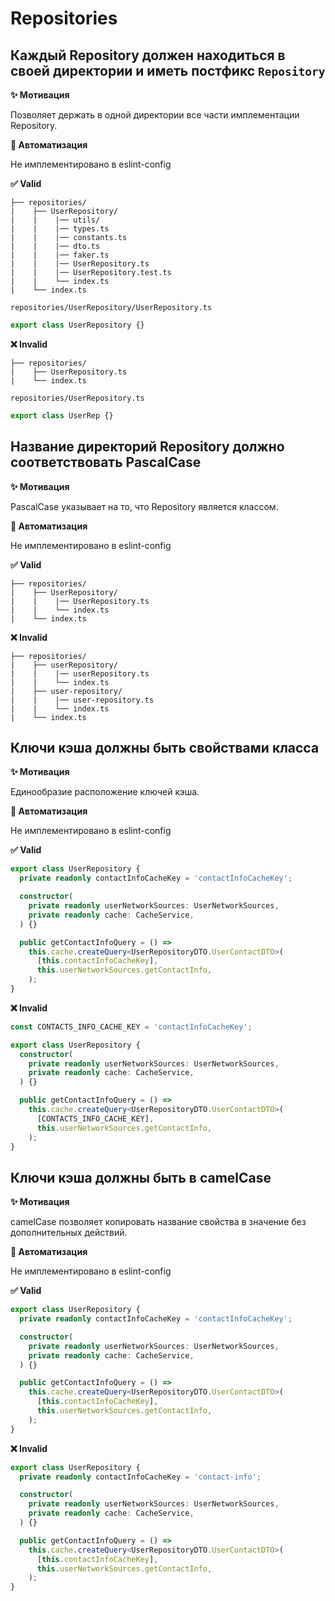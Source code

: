 # Repositories

## Каждый Repository должен находиться в своей директории и иметь постфикс `Repository`

**✨ Мотивация**

Позволяет держать в одной директории все части имплементации Repository.

**🤖 Автоматизация**

Не имплементировано в eslint-config

**✅ Valid**

```
├── repositories/
|    ├── UserRepository/ 
|    |    |── utils/
|    |    |── types.ts
|    |    |── constants.ts
|    |    |── dto.ts
|    |    |── faker.ts
|    |    |── UserRepository.ts
|    |    |── UserRepository.test.ts
|    |    └── index.ts
|    └── index.ts
```

```repositories/UserRepository/UserRepository.ts```
```ts
export class UserRepository {}
```

**❌ Invalid**

```
├── repositories/
|    ├── UserRepository.ts
|    └── index.ts
```

```repositories/UserRepository.ts```
```ts
export class UserRep {}
```

## Название директорий Repository должно соответствовать PascalCase

**✨ Мотивация**

PascalCase указывает на то, что Repository является классом.

**🤖 Автоматизация**

Не имплементировано в eslint-config

**✅ Valid**

```
├── repositories/
|    ├── UserRepository/ 
|    |    |── UserRepository.ts
|    |    └── index.ts
|    └── index.ts
```

**❌ Invalid**

```
├── repositories/
|    ├── userRepository/ 
|    |    |── userRepository.ts
|    |    └── index.ts
|    ├── user-repository/ 
|    |    |── user-repository.ts
|    |    └── index.ts
|    └── index.ts
```

## Ключи кэша должны быть свойствами класса

**✨ Мотивация**

Единообразие расположение ключей кэша.

**🤖 Автоматизация**

Не имплементировано в eslint-config

**✅ Valid**

```ts
export class UserRepository {
  private readonly contactInfoCacheKey = 'contactInfoCacheKey';

  constructor(
    private readonly userNetworkSources: UserNetworkSources,
    private readonly cache: CacheService,
  ) {}

  public getContactInfoQuery = () =>
    this.cache.createQuery<UserRepositoryDTO.UserContactDTO>(
      [this.contactInfoCacheKey],
      this.userNetworkSources.getContactInfo,
    );
}
```

**❌ Invalid**

```ts
const CONTACTS_INFO_CACHE_KEY = 'contactInfoCacheKey';

export class UserRepository {
  constructor(
    private readonly userNetworkSources: UserNetworkSources,
    private readonly cache: CacheService,
  ) {}

  public getContactInfoQuery = () =>
    this.cache.createQuery<UserRepositoryDTO.UserContactDTO>(
      [CONTACTS_INFO_CACHE_KEY],
      this.userNetworkSources.getContactInfo,
    );
}
```

## Ключи кэша должны быть в camelCase

**✨ Мотивация**

camelCase позволяет копировать название свойства в значение без дополнительных действий.

**🤖 Автоматизация**

Не имплементировано в eslint-config

**✅ Valid**

```ts
export class UserRepository {
  private readonly contactInfoCacheKey = 'contactInfoCacheKey';

  constructor(
    private readonly userNetworkSources: UserNetworkSources,
    private readonly cache: CacheService,
  ) {}

  public getContactInfoQuery = () =>
    this.cache.createQuery<UserRepositoryDTO.UserContactDTO>(
      [this.contactInfoCacheKey],
      this.userNetworkSources.getContactInfo,
    );
}
```

**❌ Invalid**
```ts
export class UserRepository {
  private readonly contactInfoCacheKey = 'contact-info';

  constructor(
    private readonly userNetworkSources: UserNetworkSources,
    private readonly cache: CacheService,
  ) {}

  public getContactInfoQuery = () =>
    this.cache.createQuery<UserRepositoryDTO.UserContactDTO>(
      [this.contactInfoCacheKey],
      this.userNetworkSources.getContactInfo,
    );
}
```
